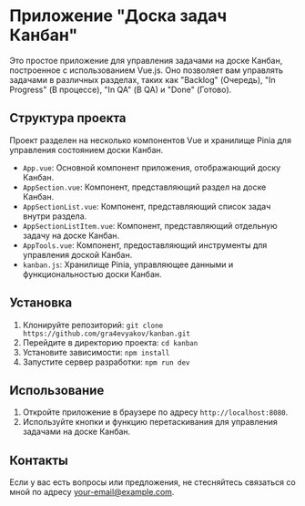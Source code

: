 # Приложение "Доска задач Канбан"

Это простое приложение для управления задачами на доске Канбан, построенное с использованием Vue.js. Оно позволяет вам управлять задачами в различных разделах, таких как "Backlog" (Очередь), "In Progress" (В процессе), "In QA" (В QA) и "Done" (Готово).

## Структура проекта

Проект разделен на несколько компонентов Vue и хранилище Pinia для управления состоянием доски Канбан.

- `App.vue`: Основной компонент приложения, отображающий доску Канбан.
- `AppSection.vue`: Компонент, представляющий раздел на доске Канбан.
- `AppSectionList.vue`: Компонент, представляющий список задач внутри раздела.
- `AppSectionListItem.vue`: Компонент, представляющий отдельную задачу на доске Канбан.
- `AppTools.vue`: Компонент, предоставляющий инструменты для управления доской Канбан.
- `kanban.js`: Хранилище Pinia, управляющее данными и функциональностью доски Канбан.

## Установка

1. Клонируйте репозиторий: `git clone https://github.com/gra4evyakov/kanban.git`
2. Перейдите в директорию проекта: `cd kanban`
3. Установите зависимости: `npm install`
4. Запустите сервер разработки: `npm run dev`

## Использование

1. Откройте приложение в браузере по адресу `http://localhost:8080`.
2. Используйте кнопки и функцию перетаскивания для управления задачами на доске Канбан.

## Контакты

Если у вас есть вопросы или предложения, не стесняйтесь связаться со мной по адресу your-email@example.com.
